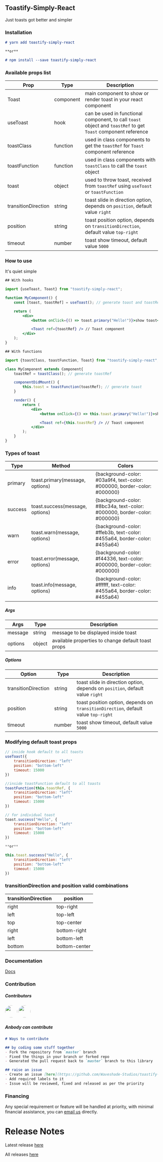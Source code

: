 ## Toastify-Simply-React

Just toasts got better and simpler

### Installation

```markdown
# yarn add toastify-simply-react

**or**

# npm install --save toastify-simply-react
```

### Available props list

Prop | Type | Description
---- | ---- | -----------
Toast | component | main component to show or render toast in your react component
useToast | hook | can be used in functional component, to call `toast` object and `toastRef` to get `Toast` component reference
toastClass | function | used in class components to get the `toastRef` for `Toast` component reference
toastFunction | function | used in class components with `toastClass` to call the `toast` object
toast | object | used to throw toast, received from `toastRef` using `useToast` or `toastFunction`
transitionDirection | string | toast slide in direction option, depends on `position`, default value `right`
position | string | toast position option, depends on `transitionDirection`, default value `top-right`
timeout | number | toast show timeout, default value `5000`

### How to use

It's quiet simple

```jsx
## With hooks

import {useToast, Toast} from "toastify-simply-react";

function MyComponent() {
    const [toast, toastRef] = useToast(); // generate toast and toastRef

    return (
        <div>
            <button onClick={() => toast.primary("Hello!")}>show toast</button>

            <Toast ref={toastRef} /> // Toast component
        </div>
    );
}

## With functions

import {toastClass, toastFunction, Toast} from "toastify-simply-react";

class MyComponent extends Component{
    toastRef = toastClass(); // generate toastRef

    componentDidMount() {
        this.toast = toastFunction(toastRef); // generate toast
    }

    render() {
        return (
            <div>
                <button onClick={() => this.toast.primary("Hello!")}>show toast</button>

                <Toast ref={this.toastRef} /> // Toast component
            </div>
        );
    }
}
```

### Types of toast

Type | Method | Colors
---- | ------ | ------
primary | toast.primary(message, options) | {background-color: #03a9f4, text-color: #000000, border-color: #000000}
success | toast.success(message, options) | {background-color: #8bc34a, text-color: #000000, border-color: #000000}
warn | toast.warn(message, options) | {background-color: #ffeb3b, text-color: #455a64, border-color: #455a64}
error | toast.error(message, options) | {background-color: #f44336, text-color: #000000, border-color: #000000}
info | toast.info(message, options) | {background-color: #ffffff, text-color: #455a64, border-color: #455a64}

##### Args

Args | Type | Description
---- | ---- | -----------
message | string | message to be displayed inside toast
options | object | available properties to change default toast props

##### Options

Option | Type | Description
------ | ---- | -----------
transitionDirection | string | toast slide in direction option, depends on `position`, default value `right`
position | string | toast position option, depends on `transitionDirection`, default value `top-right`
timeout | number | toast show timeout, default value `5000`

### Modifying default toast props

```jsx
// inside hook default to all toasts
useToast({
    transitionDirection: "left"
    position: "bottom-left"
    timeout: 15000
})

//inside toastFunction default to all toasts
toastFunction(this.toastRef, {
    transitionDirection: "left"
    position: "bottom-left"
    timeout: 15000
})

// for individual toast
toast.success("Hello", {
    transitionDirection: "left"
    position: "bottom-left"
    timeout: 15000
})

**or**

this.toast.success("Hello", {
    transitionDirection: "left"
    position: "bottom-left"
    timeout: 15000
})
```

### transitionDirection and position valid combinations

transitionDirection | position
------------------- | --------
right | top-right
left | top-left
top | top-center
right | bottom-right
left | bottom-left
bottom | bottom-center

### Documentation
[Docs](https://waveshade-studios.github.io/toastify-simply-react)

### Contribution

##### Contributors

<a href="https://github.com/rohit231095"><img src="http://i.imgur.com/XHjuWgo.png" width="40" height="40" style="border-radius:50%;" /></a> <a href="https://github.com/Waveshade-Studios"><img src="https://avatars1.githubusercontent.com/u/68241259?s=60&v=4" width="40" height="40" style="border-radius:50%;" /></a>

##### Anbody can contribute

```markdown
# Ways to contribute

## by coding some stuff together
- Fork the repository from `master` branch
- Fixed the things in your branch or forked repo
- Generated the pull request back to `master` branch to this library

## raise an issue
- Create an issue [here](https://github.com/Waveshade-Studios/toastify-simply-react/issues)
- Add required labels to it
- Issue will be reviewed, fixed and released as per the priority
```

### Financing

Any special requirement or feature will be handled at priority, with minimal financial assistance, you can [email us](mailto:waveshade.studios@gmail.com?subject=Proposal-Toastify-Simply-React) directly.

# Release Notes

Latest release [here](https://github.com/Waveshade-Studios/toastify-simply-react/releases/tag/v1.0.3)

All releases [here](https://github.com/Waveshade-Studios/toastify-simply-react/releases)